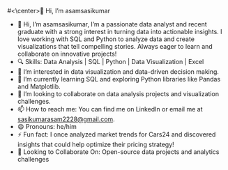 #<\center>👋 Hi, I’m asamsasikumar


- 👋 Hi, I’m asamsasikumar, I’m a passionate data analyst and recent graduate with a strong interest in turning data into actionable insights. I love working with SQL and Python to analyze data and create visualizations that tell compelling stories. Always eager to learn and collaborate on innovative projects!
- 🔍 Skills: Data Analysis | SQL | Python | Data Visualization | Excel
- 👀 I’m interested in data visualization and data-driven decision making.
- 🌱 I’m currently learning SQL and exploring Python libraries like Pandas and Matplotlib.
- 💞️ I’m looking to collaborate on data analysis projects and visualization challenges.
- 📫 How to reach me: You can find me on LinkedIn or email me at sasikumarasam2228@gmail.com.
- 😄 Pronouns: he/him
- ⚡ Fun fact: I once analyzed market trends for Cars24 and discovered insights that could help optimize their pricing strategy!
- 💼 Looking to Collaborate On: Open-source data projects and analytics challenges


<!---
asamsasikumar2003/asamsasikumar2003 is a ✨ special ✨ repository because its `README.md` (this file) appears on your GitHub profile.
You can click the Preview link to take a look at your changes.
--->
